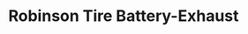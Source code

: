 ---
title: "Robinson Tire Battery-Exhaust"
url: /rosiclare/robinson-tire-battery-exhaust/
shop: shop
---